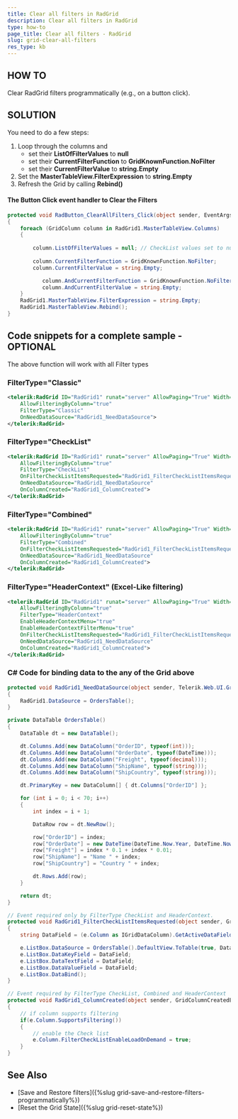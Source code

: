 ```yaml
---
title: Clear all filters in RadGrid
description: Clear all filters in RadGrid
type: how-to
page_title: Clear all filters - RadGrid
slug: grid-clear-all-filters
res_type: kb
---
```



## HOW TO

Clear RadGrid filters programmatically (e.g., on a button click).

## SOLUTION

You need to do a few steps:

1. Loop through the columns and
    - set their **ListOfFilterValues** to **null**
    - set their **CurrentFilterFunction** to **GridKnownFunction.NoFilter**
    - set their **CurrentFilterValue** to **string.Empty**
2. Set the **MasterTableView.FilterExpression** to **string.Empty**
3. Refresh the Grid by calling **Rebind()**


#### The Button Click event handler to Clear the Filters

````C#
protected void RadButton_ClearAllFilters_Click(object sender, EventArgs e)
{
    foreach (GridColumn column in RadGrid1.MasterTableView.Columns)
    {
 
        column.ListOfFilterValues = null; // CheckList values set to null will uncheck all the checkboxes
 
        column.CurrentFilterFunction = GridKnownFunction.NoFilter;
        column.CurrentFilterValue = string.Empty;

           column.AndCurrentFilterFunction = GridKnownFunction.NoFilter;
           column.AndCurrentFilterValue = string.Empty;
    }
    RadGrid1.MasterTableView.FilterExpression = string.Empty;
    RadGrid1.MasterTableView.Rebind();
}
````

## Code snippets for a complete sample - OPTIONAL

The above function will work with all Filter types

### FilterType="Classic"

````XML
<telerik:RadGrid ID="RadGrid1" runat="server" AllowPaging="True" Width="800px"
    AllowFilteringByColumn="true"
    FilterType="Classic"  
    OnNeedDataSource="RadGrid1_NeedDataSource">
</telerik:RadGrid>
````

### FilterType="CheckList"

````XML
<telerik:RadGrid ID="RadGrid1" runat="server" AllowPaging="True" Width="800px"
    AllowFilteringByColumn="true"
    FilterType="CheckList"  
    OnFilterCheckListItemsRequested="RadGrid1_FilterCheckListItemsRequested"
    OnNeedDataSource="RadGrid1_NeedDataSource"
    OnColumnCreated="RadGrid1_ColumnCreated">
</telerik:RadGrid>
````


### FilterType="Combined"

````XML
<telerik:RadGrid ID="RadGrid1" runat="server" AllowPaging="True" Width="800px"
    AllowFilteringByColumn="true"
    FilterType="Combined"
    OnFilterCheckListItemsRequested="RadGrid1_FilterCheckListItemsRequested"
    OnNeedDataSource="RadGrid1_NeedDataSource"
    OnColumnCreated="RadGrid1_ColumnCreated">
</telerik:RadGrid>
````

### FilterType="HeaderContext" (Excel-Like filtering)

````XML
<telerik:RadGrid ID="RadGrid1" runat="server" AllowPaging="True" Width="800px"
    AllowFilteringByColumn="true"
    FilterType="HeaderContext"  
    EnableHeaderContextMenu="true"
    EnableHeaderContextFilterMenu="true"
    OnFilterCheckListItemsRequested="RadGrid1_FilterCheckListItemsRequested"
    OnNeedDataSource="RadGrid1_NeedDataSource"
    OnColumnCreated="RadGrid1_ColumnCreated">
</telerik:RadGrid>
````

### C# Code for binding data to the any of the Grid above

````C#
protected void RadGrid1_NeedDataSource(object sender, Telerik.Web.UI.GridNeedDataSourceEventArgs e)
{
    RadGrid1.DataSource = OrdersTable();
}

private DataTable OrdersTable()
{
    DataTable dt = new DataTable();

    dt.Columns.Add(new DataColumn("OrderID", typeof(int)));
    dt.Columns.Add(new DataColumn("OrderDate", typeof(DateTime)));
    dt.Columns.Add(new DataColumn("Freight", typeof(decimal)));
    dt.Columns.Add(new DataColumn("ShipName", typeof(string)));
    dt.Columns.Add(new DataColumn("ShipCountry", typeof(string)));

    dt.PrimaryKey = new DataColumn[] { dt.Columns["OrderID"] };

    for (int i = 0; i < 70; i++)
    {
        int index = i + 1;

        DataRow row = dt.NewRow();

        row["OrderID"] = index;
        row["OrderDate"] = new DateTime(DateTime.Now.Year, DateTime.Now.Month, DateTime.Now.Day, 0, 0, 0).AddHours(index);
        row["Freight"] = index * 0.1 + index * 0.01;
        row["ShipName"] = "Name " + index;
        row["ShipCountry"] = "Country " + index;

        dt.Rows.Add(row);
    }

    return dt;
}

// Event required only by FilterType CheckList and HeaderContext.
protected void RadGrid1_FilterCheckListItemsRequested(object sender, GridFilterCheckListItemsRequestedEventArgs e)
{
    string DataField = (e.Column as IGridDataColumn).GetActiveDataField();

    e.ListBox.DataSource = OrdersTable().DefaultView.ToTable(true, DataField);
    e.ListBox.DataKeyField = DataField;
    e.ListBox.DataTextField = DataField;
    e.ListBox.DataValueField = DataField;
    e.ListBox.DataBind();
}

// Event required by FilterType CheckList, Combined and HeaderContext
protected void RadGrid1_ColumnCreated(object sender, GridColumnCreatedEventArgs e)
{
    // if column supports filtering
    if(e.Column.SupportsFiltering())
    {
        // enable the Check list
        e.Column.FilterCheckListEnableLoadOnDemand = true;
    }
}
````

## See Also

- [Save and Restore filters]({%slug grid-save-and-restore-filters-programmatically%})
- [Reset the Grid State]({%slug grid-reset-state%})
  
